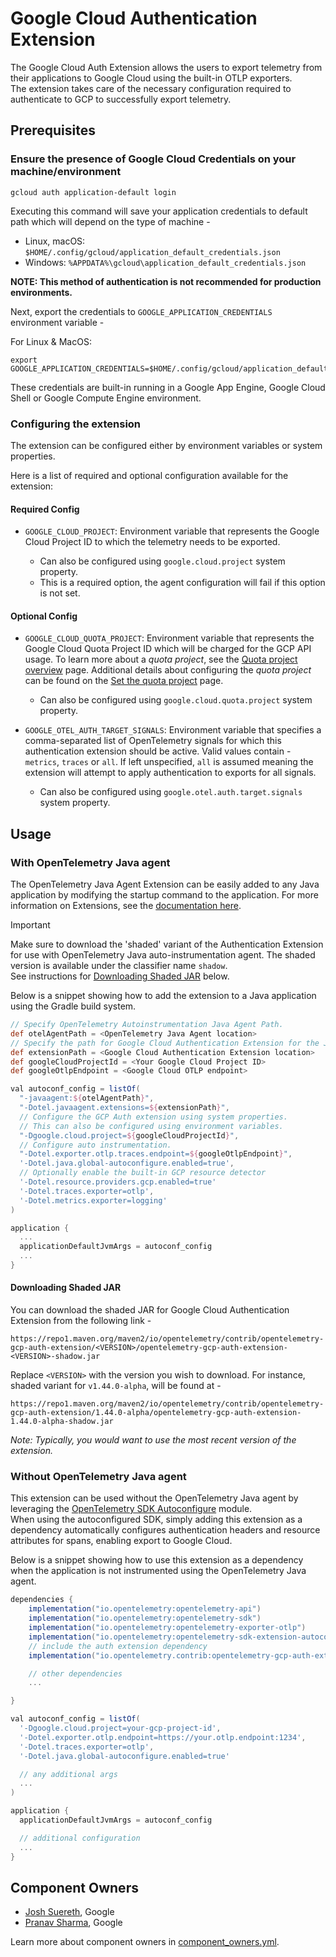 # Google Cloud Authentication Extension

The Google Cloud Auth Extension allows the users to export telemetry from their applications to Google Cloud using the built-in OTLP exporters.\
The extension takes care of the necessary configuration required to authenticate to GCP to successfully export telemetry.

## Prerequisites

### Ensure the presence of Google Cloud Credentials on your machine/environment

```shell
gcloud auth application-default login
```

Executing this command will save your application credentials to default path which will depend on the type of machine -

- Linux, macOS: `$HOME/.config/gcloud/application_default_credentials.json`
- Windows: `%APPDATA%\gcloud\application_default_credentials.json`

**NOTE: This method of authentication is not recommended for production environments.**

Next, export the credentials to `GOOGLE_APPLICATION_CREDENTIALS` environment variable -

For Linux & MacOS:

```shell
export GOOGLE_APPLICATION_CREDENTIALS=$HOME/.config/gcloud/application_default_credentials.json
```

These credentials are built-in running in a Google App Engine, Google Cloud Shell or Google Compute Engine environment.

### Configuring the extension

The extension can be configured either by environment variables or system properties.

Here is a list of required and optional configuration available for the extension:

#### Required Config

- `GOOGLE_CLOUD_PROJECT`: Environment variable that represents the Google Cloud Project ID to which the telemetry needs to be exported.

  - Can also be configured using `google.cloud.project` system property.
  - This is a required option, the agent configuration will fail if this option is not set.

#### Optional Config

- `GOOGLE_CLOUD_QUOTA_PROJECT`: Environment variable that represents the Google Cloud Quota Project ID which will be charged for the GCP API usage. To learn more about a *quota project*, see the [Quota project overview](https://cloud.google.com/docs/quotas/quota-project) page. Additional details about configuring the *quota project* can be found on the [Set the quota project](https://cloud.google.com/docs/quotas/set-quota-project) page.

  - Can also be configured using `google.cloud.quota.project` system property.

- `GOOGLE_OTEL_AUTH_TARGET_SIGNALS`: Environment variable that specifies a comma-separated list of OpenTelemetry signals for which this authentication extension should be active. Valid values contain - `metrics`, `traces` or `all`. If left unspecified, `all` is assumed meaning the extension will attempt to apply authentication to exports for all signals.

  - Can also be configured using `google.otel.auth.target.signals` system property.

## Usage

### With OpenTelemetry Java agent

The OpenTelemetry Java Agent Extension can be easily added to any Java application by modifying the startup command to the application.
For more information on Extensions, see the [documentation here](https://github.com/open-telemetry/opentelemetry-java-instrumentation/blob/main/examples/extension/README.md).

> [!IMPORTANT]
> Make sure to download the 'shaded' variant of the Authentication Extension for use with OpenTelemetry Java auto-instrumentation agent. The shaded version is available under the classifier name `shadow`.\
> See instructions for [Downloading Shaded JAR](#downloading-shaded-jar) below.

Below is a snippet showing how to add the extension to a Java application using the Gradle build system.

```gradle
// Specify OpenTelemetry Autoinstrumentation Java Agent Path.
def otelAgentPath = <OpenTelemetry Java Agent location>
// Specify the path for Google Cloud Authentication Extension for the Java Agent.
def extensionPath = <Google Cloud Authentication Extension location>
def googleCloudProjectId = <Your Google Cloud Project ID>
def googleOtlpEndpoint = <Google Cloud OTLP endpoint>

val autoconf_config = listOf(
  "-javaagent:${otelAgentPath}",
  "-Dotel.javaagent.extensions=${extensionPath}",
  // Configure the GCP Auth extension using system properties.
  // This can also be configured using environment variables.
  "-Dgoogle.cloud.project=${googleCloudProjectId}",
  // Configure auto instrumentation.
  "-Dotel.exporter.otlp.traces.endpoint=${googleOtlpEndpoint}",
  '-Dotel.java.global-autoconfigure.enabled=true',
  // Optionally enable the built-in GCP resource detector
  '-Dotel.resource.providers.gcp.enabled=true'
  '-Dotel.traces.exporter=otlp',
  '-Dotel.metrics.exporter=logging'
)

application {
  ...
  applicationDefaultJvmArgs = autoconf_config
  ...
}
```

#### Downloading Shaded JAR

You can download the shaded JAR for Google Cloud Authentication Extension from the following link -

```text
https://repo1.maven.org/maven2/io/opentelemetry/contrib/opentelemetry-gcp-auth-extension/<VERSION>/opentelemetry-gcp-auth-extension-<VERSION>-shadow.jar
```

Replace `<VERSION>` with the version you wish to download. For instance, shaded
variant for `v1.44.0-alpha`, will be found at -

`https://repo1.maven.org/maven2/io/opentelemetry/contrib/opentelemetry-gcp-auth-extension/1.44.0-alpha/opentelemetry-gcp-auth-extension-1.44.0-alpha-shadow.jar`

*Note: Typically, you would want to use the most recent version of the extension.*

### Without OpenTelemetry Java agent

This extension can be used without the OpenTelemetry Java agent by leveraging the [OpenTelemetry SDK Autoconfigure](https://github.com/open-telemetry/opentelemetry-java/blob/main/sdk-extensions/autoconfigure/README.md) module.\
When using the autoconfigured SDK, simply adding this extension as a dependency automatically configures authentication headers and resource attributes for spans, enabling export to Google Cloud.

Below is a snippet showing how to use this extension as a dependency when the application is not instrumented using the OpenTelemetry Java agent.

```gradle
dependencies {
    implementation("io.opentelemetry:opentelemetry-api")
    implementation("io.opentelemetry:opentelemetry-sdk")
    implementation("io.opentelemetry:opentelemetry-exporter-otlp")
    implementation("io.opentelemetry:opentelemetry-sdk-extension-autoconfigure")
    // include the auth extension dependency
    implementation("io.opentelemetry.contrib:opentelemetry-gcp-auth-extension")

    // other dependencies
    ...

}

val autoconf_config = listOf(
  '-Dgoogle.cloud.project=your-gcp-project-id',
  '-Dotel.exporter.otlp.endpoint=https://your.otlp.endpoint:1234',
  '-Dotel.traces.exporter=otlp',
  '-Dotel.java.global-autoconfigure.enabled=true'

  // any additional args
  ...
)

application {
  applicationDefaultJvmArgs = autoconf_config

  // additional configuration
  ...
}
```

## Component Owners

- [Josh Suereth](https://github.com/jsuereth), Google
- [Pranav Sharma](https://github.com/psx95), Google

Learn more about component owners in [component_owners.yml](../.github/component_owners.yml).
